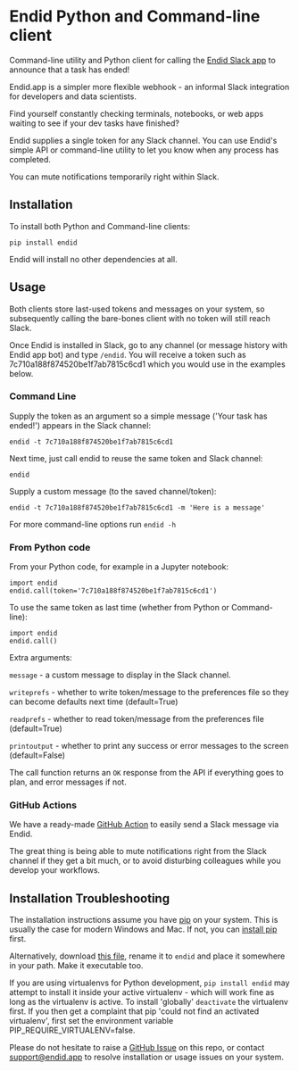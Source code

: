 # Endid Python and Command-line client

Command-line utility and Python client for calling the [Endid Slack app](https://endid.app/) to announce that a task has ended!

Endid.app is a simpler more flexible webhook - an informal Slack integration for developers and data scientists.

Find yourself constantly checking terminals, notebooks, or web apps waiting to see if your dev tasks have finished?

Endid supplies a single token for any Slack channel. You can use Endid's simple API or command-line utility to let you know when any process has completed.

You can mute notifications temporarily right within Slack.

## Installation

To install both Python and Command-line clients:

```
pip install endid
```

Endid will install no other dependencies at all.

## Usage

Both clients store last-used tokens and messages on your system, so subsequently calling the bare-bones client with no token will still reach Slack.

Once Endid is installed in Slack, go to any channel (or message history with Endid app bot) and type `/endid`. You will receive a token such as 7c710a188f874520be1f7ab7815c6cd1 which you would use in the examples below.

### Command Line

Supply the token as an argument so a simple message ('Your task has ended!') appears in the Slack channel:

```
endid -t 7c710a188f874520be1f7ab7815c6cd1
```

Next time, just call endid to reuse the same token and Slack channel:

```
endid
```

Supply a custom message (to the saved channel/token):

```
endid -t 7c710a188f874520be1f7ab7815c6cd1 -m 'Here is a message'
```

For more command-line options run `endid -h`

### From Python code

From your Python code, for example in a Jupyter notebook:

```
import endid
endid.call(token='7c710a188f874520be1f7ab7815c6cd1')
```

To use the same token as last time (whether from Python or Command-line):

```
import endid
endid.call()
```

Extra arguments:

`message` - a custom message to display in the Slack channel.

`writeprefs` - whether to write token/message to the preferences file so they can become defaults next time (default=True)

`readprefs` - whether to read token/message from the preferences file (default=True)

`printoutput` - whether to print any success or error messages to the screen (default=False)

The call function returns an `OK` response from the API if everything goes to plan, and error messages if not.


### GitHub Actions

We have a ready-made [GitHub Action](https://github.com/marketplace/actions/endid-action) to easily send a Slack message via Endid.

The great thing is being able to mute notifications right from the Slack channel if they get a bit much, or 
to avoid disturbing colleagues while you develop your workflows.

## Installation Troubleshooting

The installation instructions assume you have [pip](https://pip.pypa.io/en/stable/installing/) on your system. This is usually the case for modern Windows and Mac.
If not, you can [install pip](https://pip.pypa.io/en/stable/installing/) first.

Alternatively, download [this file](https://raw.githubusercontent.com/endid-app/endid-python/main/endid/endid.py), rename it to `endid` and place it somewhere in your path. Make it executable too.

If you are using virtualenvs for Python development, `pip install endid` may attempt to install it inside your active virtualenv - which will work fine as long as the virtualenv is active. To install 'globally' `deactivate` the virtualenv first. If you then get a complaint that pip 'could not find an activated virtualenv', first set the 
environment variable PIP_REQUIRE_VIRTUALENV=false.

Please do not hesitate to raise a [GitHub Issue](https://github.com/endid-app/endid-python/issues) on this repo, or contact [support@endid.app](support@endid.app) to 
resolve installation or usage issues on your system.
